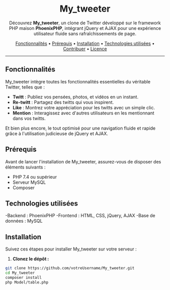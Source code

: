 <h1 align="center">My_tweeter</h1>

<p align="center">
    Découvrez <strong>My_tweeter</strong>, un clone de Twitter développé sur le framework PHP maison <strong>PhoenixPHP</strong>, intégrant jQuery et AJAX pour une expérience utilisateur fluide sans rafraîchissements de page.
</p>

<p align="center">
    <a href="#fonctionnalités">Fonctionnalités</a> •
    <a href="#prérequis">Prérequis</a> •
    <a href="#installation">Installation</a> •
    <a href="#technologies-utilisées">Technologies utilisées</a> •
    <a href="#contribuer">Contribuer</a> •
    <a href="#licence">Licence</a>
</p>

---

## Fonctionnalités

My_tweeter intègre toutes les fonctionnalités essentielles du véritable Twitter, telles que :

- **Twitt** : Publiez vos pensées, photos, et vidéos en un instant.
- **Re-twitt** : Partagez des twitts qui vous inspirent.
- **Like** : Montrez votre appréciation pour les twitts avec un simple clic.
- **Mention** : Interagissez avec d'autres utilisateurs en les mentionnant dans vos twitts.

Et bien plus encore, le tout optimisé pour une navigation fluide et rapide grâce à l'utilisation judicieuse de jQuery et AJAX.

## Prérequis

Avant de lancer l'installation de My_tweeter, assurez-vous de disposer des éléments suivants :

- PHP 7.4 ou supérieur
- Serveur MySQL
- Composer
  
## Technologies utilisées

-Backend : PhoenixPHP
-Frontend : HTML, CSS, jQuery, AJAX
-Base de données : MySQL

## Installation

Suivez ces étapes pour installer My_tweeter sur votre serveur :

1. **Clonez le dépôt :**

```bash
git clone https://github.com/votreUsername/My_tweeter.git
cd My_tweeter
composer install
php Model/table.php
